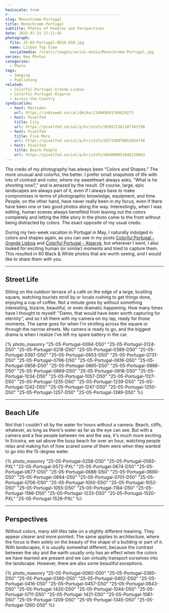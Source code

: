 ```yaml
---
hasLocale: true
#--------------------------------------------------
slug: Monochrome-Portugal
title: Monochrome Portugal
subtitle: Photos of Peoples and Perspectives
date: 2025-07-31 17:12:45
photograph:
  file: 25-05-Portugal-0816-D50.jpg
  name: Lisbon Top View
  socialmedia: /static/images/social-media/Monochrome-Portugal.jpg
series: New Photos
categories:
  - Photo
tags:
  - Imaging
  - Publishing
related:
  - Colorful-Portugal-Grande-Lisboa
  - Colorful-Portugal-Algarve
  - Across-the-Country
syndication:
  - host: Mastodon
    url: https://indieweb.social/@kiko/114949541704829273
  - host: Pixelfed
    title: City
    url: https://pixelfed.social/p/kristofz/856572381187343798
  - host: Pixelfed
    title: Five More
    url: https://pixelfed.social/p/kristofz/857338870652034748
  - host: Pixelfed
    title: Beach People
    url: https://pixelfed.social/p/kristofz/864800651846129663
---
```


The credo of my photography has always been "Colors and Shapes." The more unusual and colorful, the better. I prefer small snapshots of life with lots of contrast and color, where my sweetheart always asks, "What is he shooting now?," and is amazed by the result. Of course, large, epic landscapes are always part of it, even if I always have to make compromises in terms of photographic knowledge, equipment, and time. People, on the other hand, have never really been in my focus, even if there have been one or two good photos along the way. Interestingly, when I was editing, human scenes always benefited from leaving out the colors completely and letting the little story in the photo come to the front without being distracted by colors. The exact opposite of my usual credo.

During my two-week vacation in Portugal in May, I naturally indulged in colors and shapes again, as you can see in my posts [Colorful Portugal - Grande Lisboa](/post/Colorful-Portugal-Grande-Lisboa) and [Colorful Portugal - Algarve](/post/Colorful-Portugal-Algarve), but wherever I went, I also looked for exciting human (or similar) moments and tried to capture them. This resulted in 60 Black & White photos that are worth seeing, and I would like to share them with you.

<!-- more -->

---

## Street Life

Sitting on the outdoor terrace of a café on the edge of a large, bustling square, watching tourists stroll by or locals rushing to get things done, enjoying a cup of coffee. Not a minute goes by without something interesting, bizarre, beautiful, or even dramatic happening. How many times have I thought to myself: "Damn, that would have been worth capturing for eternity", and so I sit there with my camera on my lap, ready for those moments. The same goes for when I'm strolling across the square or through the narrow streets. My camera is ready to go, and the biggest drama is when I realize I've left my spare battery in the car.

{% photo_masonry
"25-05-Portugal-0094-D50"
"25-05-Portugal-0124-D50"
"25-05-Portugal-0218-D50"
"25-05-Portugal-0389-D50"
"25-05-Portugal-0397-D50"
"25-05-Portugal-0653-D50"
"25-05-Portugal-0731-D50"
"25-05-Portugal-0796-D50"
"25-05-Portugal-0816-D50"
"25-05-Portugal-0858-D50"
"25-05-Portugal-0865-D50"
"25-05-Portugal-0866-D50"
"25-05-Portugal-0869-D50"
"25-05-Portugal-0918-D50"
"25-05-Portugal-1034-D50"
"25-05-Portugal-1057-D50"
"25-05-Portugal-1127-D50"
"25-05-Portugal-1235-D50"
"25-05-Portugal-1239-D50"
"25-05-Portugal-1242-D50"
"25-05-Portugal-1247-D50"
"25-05-Portugal-1250-D50"
"25-05-Portugal-1257-D50"
"25-05-Portugal-1389-D50"
%}

---

## Beach Life

Not that I couldn't sit by the water for hours without a camera. Beach, cliffs, whatever, as long as there's water as far as the eye can see. But with a camera and a few people between me and the sea, it's much more exciting. In Ericeira, we sat above the busy beach for over an hour, watching people relax and making fun of how scared some of them were when they wanted to go into the 15-degree water.

{% photo_masonry
"25-05-Portugal-0258-D50"
"25-05-Portugal-0565-PXL"
"25-05-Portugal-0572-PXL"
"25-05-Portugal-0674-D50"
"25-05-Portugal-0677-D50"
"25-05-Portugal-0686-D50"
"25-05-Portugal-0690-D50"
"25-05-Portugal-0694-D50"
"25-05-Portugal-0701-D50"
"25-05-Portugal-0706-D50"
"25-05-Portugal-1050-D50"
"25-05-Portugal-1052-D50"
"25-05-Portugal-1055-D50"
"25-05-Portugal-1184-D50"
"25-05-Portugal-1186-D50"
"25-05-Portugal-1233-D50"
"25-05-Portugal-1520-PXL"
"25-05-Portugal-1526-PXL"
%}

---

## Perspectives

Without colors, many still lifes take on a slightly different meaning. They appear clearer and more pointed. The same applies to architecture, where the focus is then solely on the beauty of the shape of a building or part of it. With landscapes, it is usually somewhat different, because the contrast between the sky and the earth usually only has an effect when the colors we have learned are present and we can virtually transport ourselves into the landscape. However, there are also some beautiful exceptions.

{% photo_masonry
"25-05-Portugal-0060-D50"
"25-05-Portugal-0385-D50"
"25-05-Portugal-0390-D50"
"25-05-Portugal-0402-D50"
"25-05-Portugal-0416-D50"
"25-05-Portugal-0457-D50"
"25-05-Portugal-0643-D50"
"25-05-Portugal-1420-D50"
"25-05-Portugal-1044-D50"
"25-05-Portugal-0711-D50"
"25-05-Portugal-1421-D50"
"25-05-Portugal-1081-D50"
"25-05-Portugal-1209-D50"
"25-05-Portugal-1345-D50"
"25-05-Portugal-1260-D50"
%}
